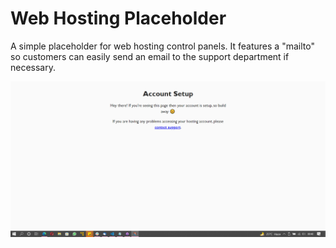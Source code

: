 # Web Hosting Placeholder

A simple placeholder for web hosting control panels. It features a "mailto" so customers can easily send an email to the support department if necessary.

<img src="./screenshots/screenshot1.png" />
